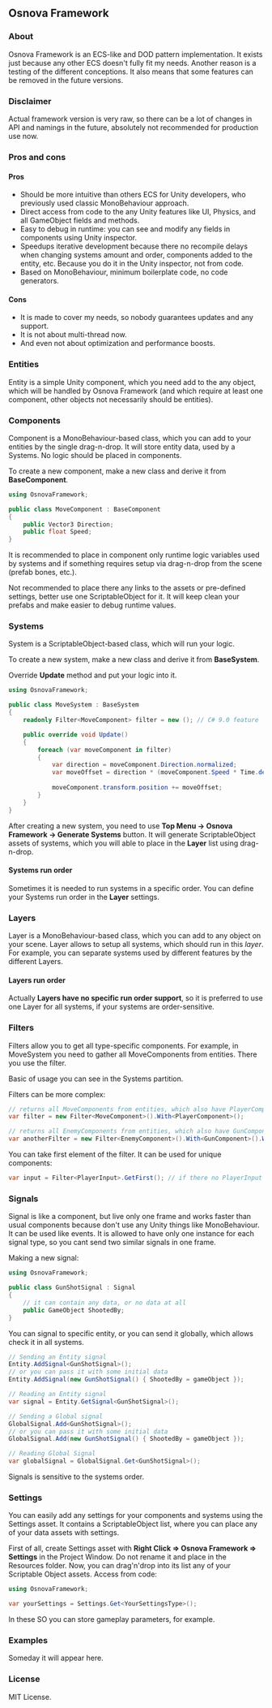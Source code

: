 ## Osnova Framework

### About
Osnova Framework is an ECS-like and DOD pattern implementation. It exists just because any other ECS doesn't fully fit my needs. Another reason is a testing of the different conceptions. It also means that some features can be removed in the future versions.

### Disclaimer
Actual framework version is very raw, so there can be a lot of changes in API and namings in the future, absolutely not recommended for production use now.

### Pros and cons

#### Pros
- Should be more intuitive than others ECS for Unity developers, who previously used classic MonoBehaviour approach.
- Direct access from code to the any Unity features like UI, Physics, and all GameObject fields and methods.
- Easy to debug in runtime: you can see and modify any fields in components using Unity inspector.
- Speedups iterative development because there no recompile delays when changing systems amount and order, components added to the entity, etc. Because you do it in the Unity inspector, not from code.
- Based on MonoBehaviour, minimum boilerplate code, no code generators.

#### Cons
- It is made to cover my needs, so nobody guarantees updates and any support.
- It is not about multi-thread now.
- And even not about optimization and performance boosts.

### Entities
Entity is a simple Unity component, which you need add to the any object, which will be handled by Osnova Framework (and which require at least one component, other objects not necessarily should be entities).

### Components
Component is a MonoBehaviour-based class, which you can add to your entities by the single drag-n-drop. It will store entity data, used by a Systems. No logic should be placed in components.

To create a new component, make a new class and derive it from **BaseComponent**.

```c#
using OsnovaFramework;

public class MoveComponent : BaseComponent
{
    public Vector3 Direction;
    public float Speed;
}
```
It is recommended to place in component only runtime logic variables used by systems and if something requires setup via drag-n-drop from the scene (prefab bones, etc.).

Not recommended to place there any links to the assets or pre-defined settings, better use one ScriptableObject for it.  It will keep clean your prefabs and make easier to debug runtime values.

### Systems
System is a ScriptableObject-based class, which will run your logic.

To create a new system, make a new class and derive it from **BaseSystem**.

Override **Update** method and put your logic into it.

```c#
using OsnovaFramework;

public class MoveSystem : BaseSystem
{
    readonly Filter<MoveComponent> filter = new (); // C# 9.0 feature

    public override void Update()
    {
        foreach (var moveComponent in filter)
        {
            var direction = moveComponent.Direction.normalized;
            var moveOffset = direction * (moveComponent.Speed * Time.deltaTime);
            
            moveComponent.transform.position += moveOffset;
        }
    }
}
```

After creating a new system, you need to use **Top Menu -> Osnova Framework -> Generate Systems** button. It will generate ScriptableObject assets of systems, which you will able to place in the **Layer** list using drag-n-drop. 

#### Systems run order
Sometimes it is needed to run systems in a specific order. You can define your Systems run order in the **Layer** settings.

### Layers
Layer is a MonoBehaviour-based class, which you can add to any object on your scene. Layer allows to setup all systems, which should run in this *layer*. For example, you can separate systems used by different features by the different Layers.

#### Layers run order
Actually **Layers have no specific run order support**, so it is preferred to use one Layer for all systems, if your systems are order-sensitive.

### Filters
Filters allow you to get all type-specific components. For example, in MoveSystem you need to gather all MoveComponents from entities. There you use the filter.

Basic of usage you can see in the Systems partition.

Filters can be more complex:
```c#
// returns all MoveComponents from entities, which also have PlayerComponent
var filter = new Filter<MoveComponent>().With<PlayerComponent>();

// returns all EnemyComponents from entities, which also have GunComponent and have NO IdleStateComponent
var anotherFilter = new Filter<EnemyComponent>().With<GunComponent>().Without<IdleStateComponent>();
```

You can take first element of the filter. It can be used for unique components:
```c#
var input = Filter<PlayerInput>.GetFirst(); // if there no PlayerInput component, value will be null
```

### Signals
Signal is like a component, but live only one frame and works faster than usual components because don't use any Unity things like MonoBehaviour. It can be used like events. 
It is allowed to have only one instance for each signal type, so you cant send two similar signals in one frame.

Making a new signal:
```c#
using OsnovaFramework;

public class GunShotSignal : Signal
{
    // it can contain any data, or no data at all
    public GameObject ShootedBy;
}
```

You can signal to specific entity, or you can send it globally, which allows check it in all systems.

```c#
// Sending an Entity signal
Entity.AddSignal<GunShotSignal>();
// or you can pass it with some initial data
Entity.AddSignal(new GunShotSignal() { ShootedBy = gameObject });

// Reading an Entity signal
var signal = Entity.GetSignal<GunShotSignal>();

// Sending a Global signal
GlobalSignal.Add<GunShotSignal>();
// or you can pass it with some initial data
GlobalSignal.Add(new GunShotSignal() { ShootedBy = gameObject });

// Reading Global Signal
var globalSignal = GlobalSignal.Get<GunShotSignal>();
```

Signals is sensitive to the systems order.

### Settings
You can easily add any settings for your components and systems using the Settings asset. It contains a ScriptableObject list, where you can place any of your data assets with settings.

First of all, create Settings asset with **Right Click => Osnova Framework => Settings** in the Project Window. Do not rename it and place in the Resources folder. Now, you can drag'n'drop into its list any of your Scriptable Object assets.
Access from code:
```c#
using OsnovaFramework;

var yourSettings = Settings.Get<YourSettingsType>();
```

In these SO you can store gameplay parameters, for example.

### Examples
Someday it will appear here.

### License
MIT License.